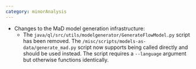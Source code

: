 ```yaml
---
category: minorAnalysis
---
```

* Changes to the MaD model generation infrastructure:
  * The `java/ql/src/utils/modelgenerator/GenerateFlowModel.py` script has
    been removed. The `/misc/scripts/models-as-data/generate_mad.py` script now
    supports being called directly and should be used instead. The script
    requires a `--language` argument but otherwise functions identically.
